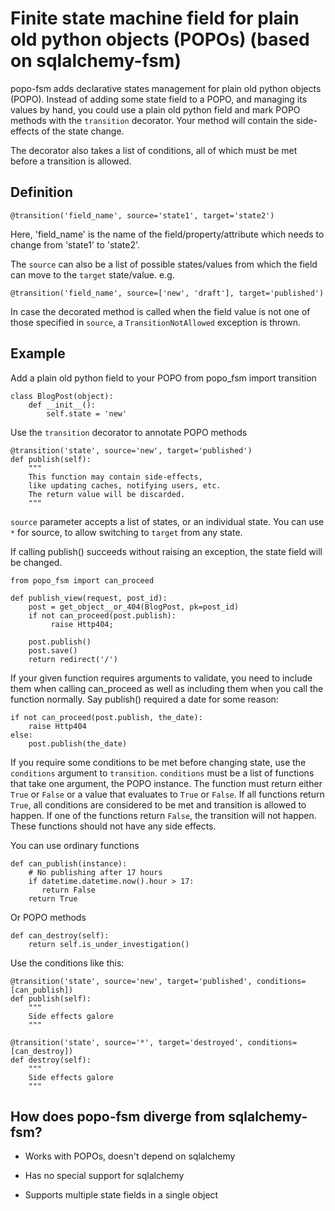 Finite state machine field for plain old python objects (POPOs) (based on sqlalchemy-fsm)
==============================================================

popo-fsm adds declarative states management for plain old python objects (POPO).
Instead of adding some state field to a POPO, and managing its
values by hand, you could use a plain old python field and mark POPO methods
with the `transition` decorator. Your method will contain the side-effects
of the state change.

The decorator also takes a list of conditions, all of which must be met
before a transition is allowed.

Definition
----------
    @transition('field_name', source='state1', target='state2')

Here, 'field_name' is the name of the field/property/attribute which needs
to change from 'state1' to 'state2'.

The `source` can also be a list of possible states/values from which the field
can move to the `target` state/value. e.g.

    @transition('field_name', source=['new', 'draft'], target='published')

In case the decorated method is called when the field value is not one of
those specified in `source`, a `TransitionNotAllowed` exception is thrown.

Example
-------

Add a plain old python field to your POPO
    from popo_fsm import transition

    class BlogPost(object):
        def __init__():
            self.state = 'new'


Use the `transition` decorator to annotate POPO methods

    @transition('state', source='new', target='published')
    def publish(self):
        """
        This function may contain side-effects, 
        like updating caches, notifying users, etc.
        The return value will be discarded.
        """

`source` parameter accepts a list of states, or an individual state.
You can use `*` for source, to allow switching to `target` from any state.

If calling publish() succeeds without raising an exception, the state field
will be changed.

    from popo_fsm import can_proceed

    def publish_view(request, post_id):
        post = get_object__or_404(BlogPost, pk=post_id)
        if not can_proceed(post.publish):
             raise Http404;

        post.publish()
        post.save()
        return redirect('/')


If your given function requires arguments to validate, you need to include them
when calling can_proceed as well as including them when you call the function
normally. Say publish() required a date for some reason:

    if not can_proceed(post.publish, the_date):
        raise Http404
    else:
        post.publish(the_date)

If you require some conditions to be met before changing state, use the
`conditions` argument to `transition`. `conditions` must be a list of functions
that take one argument, the POPO instance.  The function must return either
`True` or `False` or a value that evaluates to `True` or `False`. If all
functions return `True`, all conditions are considered to be met and transition
is allowed to happen. If one of the functions return `False`, the transition
will not happen. These functions should not have any side effects.

You can use ordinary functions

    def can_publish(instance):
        # No publishing after 17 hours
        if datetime.datetime.now().hour > 17:
           return False
        return True

Or POPO methods

    def can_destroy(self):
        return self.is_under_investigation()

Use the conditions like this:

    @transition('state', source='new', target='published', conditions=[can_publish])
    def publish(self):
        """
        Side effects galore
        """

    @transition('state', source='*', target='destroyed', conditions=[can_destroy])
    def destroy(self):
        """
        Side effects galore
        """


How does popo-fsm diverge from sqlalchemy-fsm?
------------------------------------------------

* Works with POPOs, doesn't depend on sqlalchemy

* Has no special support for sqlalchemy

* Supports multiple state fields in a single object
